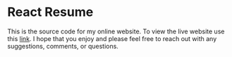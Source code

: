 # React Resume

This is the source code for my online website. To view the live website use this
[link](https://estrellafel.github.io/reactResume/#/reactResume). I hope that you enjoy
and please feel free to reach out with any suggestions, comments, or questions.
